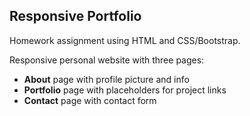 ## Responsive Portfolio ##

Homework assignment using HTML and CSS/Bootstrap.

Responsive personal website with three pages:
* **About** page with profile picture and info
* **Portfolio** page with placeholders for project links
* **Contact** page with contact form

